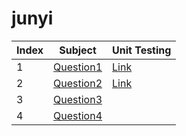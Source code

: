# junyi

|Index|Subject|Unit Testing|
|--- |-------|----|
|1|[Question1](https://github.com/ms314006/junyi/blob/master/Question1/index.js)|[Link](https://github.com/ms314006/junyi/blob/master/__tests__/Question1.test.js)|
|2|[Question2](https://github.com/ms314006/junyi/blob/master/Question2/index.js)|[Link](https://github.com/ms314006/junyi/blob/master/__tests__/Question2.test.js)|
|3|[Question3](https://github.com/ms314006/junyi/tree/master/Question3)||
|4|[Question4](https://github.com/ms314006/junyi/tree/master/Question4)||
